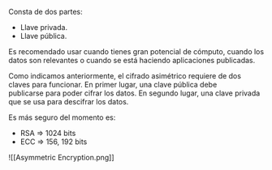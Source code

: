 Consta de dos partes:
- Llave privada.
- Llave pública. 

Es recomendado usar cuando tienes gran potencial de cómputo, cuando los datos son relevantes o cuando se está haciendo aplicaciones publicadas.

Como indicamos anteriormente, el cifrado asimétrico requiere de dos claves para funcionar. En primer lugar, una clave pública debe publicarse para poder cifrar los datos. En segundo lugar, una clave privada que se usa para descifrar los datos.

Es más seguro del momento es: 
- RSA => 1024 bits 
- ECC => 156, 192 bits

![[Asymmetric Encryption.png]]